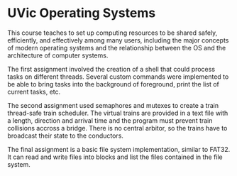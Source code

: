 # UVic Operating Systems
This course teaches to set up computing resources to be shared safely, efficiently, and effectively among many users, including the major concepts of modern operating systems and the relationship between the OS and the architecture of computer systems.

The first assignment involved the creation of a shell that could process tasks on different threads. Several custom commands were implemented to be able to bring tasks into the background of foreground, print the list of current tasks, etc.

The second assignment used semaphores and mutexes to create a train thread-safe train scheduler. The virtual trains are provided in a text file with a length, direction and arrival time and the program must prevent train collisions accross a bridge.
There is no central arbitor, so the trains have to broadcast their state to the conductors.

The final assignment is a basic file system implementation, similar to FAT32. It can read and write files into blocks and list the files contained in the file system.

